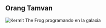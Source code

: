  
<h2>Orang Tamvan</h2>

![Kermit The Frog programando en la galaxia](https://i.imgur.com/gOmSTjv.png)
